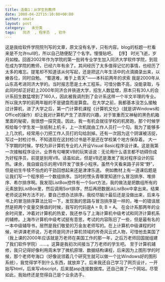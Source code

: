 ```yaml
---
title: 连载1：从学生到教师
date: 2008-04-22T15:10:00+00:00
author: omale
layout: post
category:   未分类  
tags:   同济  , 程序员  , 软件
---
```


这是我给软件学院院刊写的文章，原文没有名字，只有内容。blog的标题一栏看来是不允许null的，所以自己随便配了个名字。慢慢贴吧。 【序】 时光飞逝，岁月如梭。回首2002年作为学院的第一批转专业学生加入同济大学软件学院，到现在成为学院的教师，已经六年有余了。其间经历了太多值得记忆的事情，也经历了太多的难忘。提笔却不知道该从何写起，还是把这六年生活中的点滴摘录出来，以飨各位，同时自勉。 “蜀道难，难于上青天”——本科前两年的求索 我是2000年从山东高考进同济大学的。当时报志愿是土木工程系，可惜分数不高，没能录取，与此同时却正好赶上2000年同济合并铁道大学，招生人数猛增，原本只有30人的会计系招生数猛增到了160人，因此被我调剂到了会计系这样一个半文半理的专业。所以我大学的前两年敲的不是键盘而是算盘。 在大学之前，我都基本没怎么接触过计算机，进了大学之后，第一门计算机课程《计算机文化》（就是讲Windows和Office的操作）却让我对计算机产生了浓厚的兴趣，对于笨重而又神秘的黑色机箱里面的秘密，我很想一探究竟。因此，我一有机会就往学校的机房跑，那个时候学校给每个学生发一张纸制上机卡，上一次机就由工作人员打一个勾。我为了能够多上几次机，经常用小刀把工作人员打的勾给刮掉。还有一次因为这个阴谋被活捉，写过一封检讨书，不知道现在这封检讨书是不是还在学校某个地方保存着。 大一下学期的时候，学校为非计算机专业的人开设Visual Basic程序设计课。这是我第一次接触程序设计。业界有句嘲笑VB的玩笑话说：无论用什么语言都不妨碍你成为好程序员，前提是别用VB。话虽如此，但是VB还是激发了我对程序设计的狂热。课余，我自娱自乐的用VB开发了很多小程序。虽然今天看来路子非常“野”，但是初生牛犊不怕虎的干劲回想起来还是津津乐道。 例如教材上有一道课后题是让我们写一个程序把一个数组排序。当时的愣头青哪里知道什么冒泡排序、堆排序、希尔排序啊。我发现ListBox控件有一个Sort方法，我的做法是把数组所有的元素放到ListBox里，然后调用Sort排序，然后再把数据从ListBox中拿出来。结果老师说这种方法不对，要自己想办法排序。我绞尽脑汁最后还是没做出来，后来与书上的冒泡排序算法比较一下，发现我的思路与冒泡排序是一样的，唯一的错误居然是把两个变量交换值的时候，我写的代码是A = B; B = A。 在会计系那两年的业余时间里，冲着对计算机的热爱，我还参与了上海计算机中级考试和同济计算机系的辅修。上海市计算机中级考试挺有意思，考试的内容陈旧了一些，但是最有名的一本中级辅导书，居然是我们敬爱的万金友老师写的。在上计算机中级课程的时候，听讲课老师说，万老师是同济计算机领域的传奇风云式人物，可惜他去美国了（我上课的2000年应该就是万老师在美国工作的那一年，之后万老师回国就组建了我们软件学院）……。这算是我初次间接当了万老师的学生吧。 至于计算机辅修，我只记得好像利用周末学了微机原理、数据结构课程，后来因为上图形学的时候，那个老师夸海口（好像说领着几个研究生就可以做一个比Windows好的图形系统），我觉得学不到什么东西，就放弃了。后来我还自己学习了网页设计，一开始写html，后来写vbscript，后来就asp连接数据库。还自己做了一个网站。尽管如此，我始终还是觉得自己是个业余选手。


 